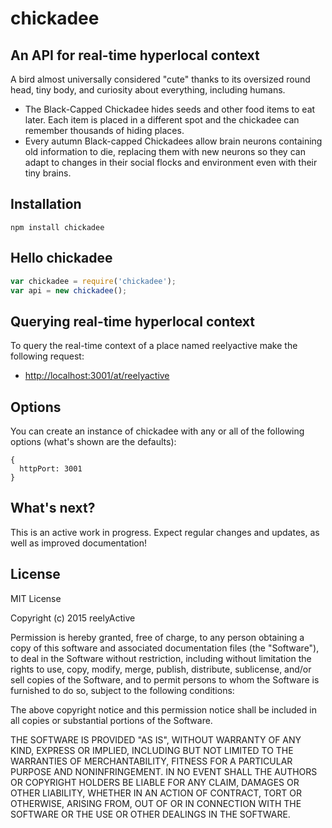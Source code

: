 chickadee
=========


An API for real-time hyperlocal context
---------------------------------------

A bird almost universally considered "cute" thanks to its oversized round head, tiny body, and curiosity about everything, including humans.

- The Black-Capped Chickadee hides seeds and other food items to eat later. Each item is placed in a different spot and the chickadee can remember thousands of hiding places.
- Every autumn Black-capped Chickadees allow brain neurons containing old information to die, replacing them with new neurons so they can adapt to changes in their social flocks and environment even with their tiny brains.


Installation
------------

    npm install chickadee


Hello chickadee
---------------

```javascript
var chickadee = require('chickadee');
var api = new chickadee();
```


Querying real-time hyperlocal context
-------------------------------------

To query the real-time context of a place named reelyactive make the following request:

- [http://localhost:3001/at/reelyactive](http://localhost:3001/at/reelyactive)


Options
-------

You can create an instance of chickadee with any or all of the following options (what's shown are the defaults):

    {
      httpPort: 3001
    }


What's next?
------------

This is an active work in progress.  Expect regular changes and updates, as well as improved documentation!


License
-------

MIT License

Copyright (c) 2015 reelyActive

Permission is hereby granted, free of charge, to any person obtaining a copy of this software and associated documentation files (the "Software"), to deal in the Software without restriction, including without limitation the rights to use, copy, modify, merge, publish, distribute, sublicense, and/or sell copies of the Software, and to permit persons to whom the Software is furnished to do so, subject to the following conditions:

The above copyright notice and this permission notice shall be included in all copies or substantial portions of the Software.

THE SOFTWARE IS PROVIDED "AS IS", WITHOUT WARRANTY OF ANY KIND, EXPRESS OR 
IMPLIED, INCLUDING BUT NOT LIMITED TO THE WARRANTIES OF MERCHANTABILITY, 
FITNESS FOR A PARTICULAR PURPOSE AND NONINFRINGEMENT. IN NO EVENT SHALL THE 
AUTHORS OR COPYRIGHT HOLDERS BE LIABLE FOR ANY CLAIM, DAMAGES OR OTHER 
LIABILITY, WHETHER IN AN ACTION OF CONTRACT, TORT OR OTHERWISE, ARISING FROM, 
OUT OF OR IN CONNECTION WITH THE SOFTWARE OR THE USE OR OTHER DEALINGS IN 
THE SOFTWARE.

